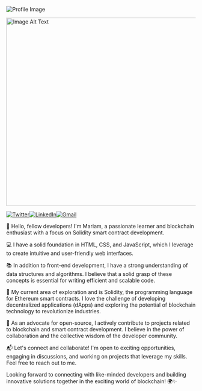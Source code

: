![Profile Image](image-source)

<img alt="Image Alt Text" src="HELLO WORLD.gif" width="1000" height="500"/>

[![Twitter](https://img.shields.io/twitter/url?label=Follow&style=social&url=https%3A%2F%2Ftwitter.com%2FMariamSayeed3)](https://twitter.com/MariamSayeed3)[![LinkedIn](https://img.shields.io/badge/LinkedIn-0077B5?style=for-the-badge&logo=linkedin&logoColor=white)](https://www.linkedin.com/in/mariam-sayeed/)[![Gmail](https://img.shields.io/badge/Gmail-D14836?style=for-the-badge&logo=gmail&logoColor=white)](mailto:mariambintsayeed@gmail.com)

👋 Hello, fellow developers! I'm Mariam, a passionate learner and blockchain enthusiast with a focus on Solidity smart contract development.

💻 I have a solid foundation in HTML, CSS, and JavaScript, which I leverage to create intuitive and user-friendly web interfaces.

📚 In addition to front-end development, I have a strong understanding of data structures and algorithms. I believe that a solid grasp of these concepts is essential for writing efficient and scalable code.

🌟 My current area of exploration and is Solidity, the programming language for Ethereum smart contracts. I love the challenge of developing decentralized applications (dApps) and exploring the potential of blockchain technology to revolutionize industries.

🚀 As an advocate for open-source, I actively contribute to projects related to blockchain and smart contract development. I believe in the power of collaboration and the collective wisdom of the developer community.

📬 Let's connect and collaborate! I'm open to exciting opportunities, engaging in discussions, and working on projects that leverage my skills. Feel free to reach out to me.


Looking forward to connecting with like-minded developers and building innovative solutions together in the exciting world of blockchain! 🌍✨
